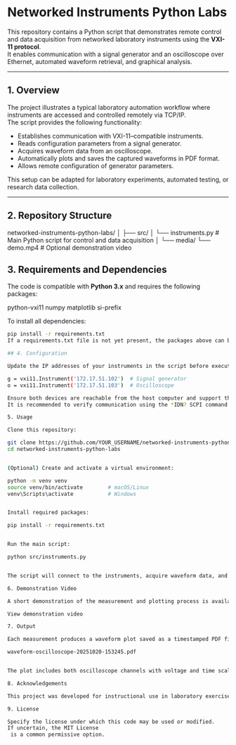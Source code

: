# Networked Instruments Python Labs

This repository contains a Python script that demonstrates remote control and data acquisition from networked laboratory instruments using the **VXI-11 protocol**.  
It enables communication with a signal generator and an oscilloscope over Ethernet, automated waveform retrieval, and graphical analysis.

---

## 1. Overview

The project illustrates a typical laboratory automation workflow where instruments are accessed and controlled remotely via TCP/IP.  
The script provides the following functionality:

- Establishes communication with VXI-11–compatible instruments.
- Reads configuration parameters from a signal generator.
- Acquires waveform data from an oscilloscope.
- Automatically plots and saves the captured waveforms in PDF format.
- Allows remote configuration of generator parameters.

This setup can be adapted for laboratory experiments, automated testing, or research data collection.

---

## 2. Repository Structure

networked-instruments-python-labs/
│
├── src/
│ └── instruments.py # Main Python script for control and data acquisition
│
└── media/
└── demo.mp4 # Optional demonstration video

## 3. Requirements and Dependencies

The code is compatible with **Python 3.x** and requires the following packages:

python-vxi11
numpy
matplotlib
si-prefix

To install all dependencies:

```bash
pip install -r requirements.txt
If a requirements.txt file is not yet present, the packages above can be installed individually.

## 4. Configuration

Update the IP addresses of your instruments in the script before execution:

g = vxi11.Instrument('172.17.51.102')  # Signal generator
o = vxi11.Instrument('172.17.51.103')  # Oscilloscope

Ensure both devices are reachable from the host computer and support the VXI-11 protocol.
It is recommended to verify communication using the *IDN? SCPI command prior to running automated measurements.

5. Usage

Clone this repository:

git clone https://github.com/YOUR_USERNAME/networked-instruments-python-labs.git
cd networked-instruments-python-labs


(Optional) Create and activate a virtual environment:

python -m venv venv
source venv/bin/activate        # macOS/Linux
venv\Scripts\activate           # Windows


Install required packages:

pip install -r requirements.txt


Run the main script:

python src/instruments.py


The script will connect to the instruments, acquire waveform data, and save the generated plot in PDF format.

6. Demonstration Video

A short demonstration of the measurement and plotting process is available in the repository:

View demonstration video

7. Output

Each measurement produces a waveform plot saved as a timestamped PDF file, for example:

waveform-oscilloscope-20251020-153245.pdf


The plot includes both oscilloscope channels with voltage and time scaling extracted directly from instrument parameters.

8. Acknowledgements

This project was developed for instructional use in laboratory exercises on remote instrument control and automated data acquisition using Python.

9. License

Specify the license under which this code may be used or modified.
If uncertain, the MIT License
 is a common permissive option.
